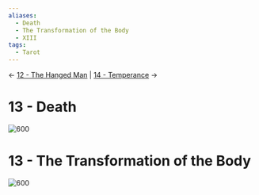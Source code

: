 ```yaml
---
aliases:
  - Death
  - The Transformation of the Body
  - XIII
tags:
  - Tarot
---
```

<- [12 - The Hanged Man](12%20-%20The%20Hanged%20Man.md) | [14 - Temperance](14%20-%20Temperance.md) ->
# 13 - Death
![600](Classic%20Tarot%20Images/13-death.jpg)
# 13 - The Transformation of the Body
![600](LOO%20Tarot%20Images/tarot13.jpg)